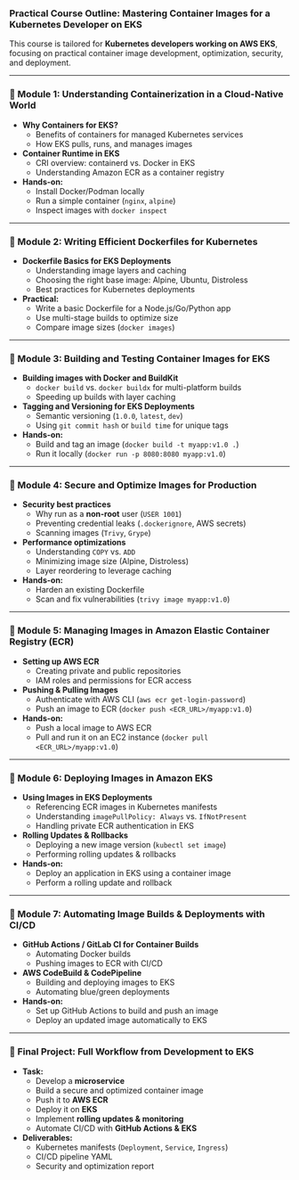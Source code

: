### **Practical Course Outline: Mastering Container Images for a Kubernetes Developer on EKS**  

This course is tailored for **Kubernetes developers working on AWS EKS**, focusing on practical container image development, optimization, security, and deployment.

---

### **📌 Module 1: Understanding Containerization in a Cloud-Native World**
- **Why Containers for EKS?**  
  - Benefits of containers for managed Kubernetes services  
  - How EKS pulls, runs, and manages images  
- **Container Runtime in EKS**  
  - CRI overview: containerd vs. Docker in EKS  
  - Understanding Amazon ECR as a container registry  
- **Hands-on:**  
  - Install Docker/Podman locally  
  - Run a simple container (`nginx`, `alpine`)  
  - Inspect images with `docker inspect`

---

### **📌 Module 2: Writing Efficient Dockerfiles for Kubernetes**
- **Dockerfile Basics for EKS Deployments**  
  - Understanding image layers and caching  
  - Choosing the right base image: Alpine, Ubuntu, Distroless  
  - Best practices for Kubernetes deployments  
- **Practical:**  
  - Write a basic Dockerfile for a Node.js/Go/Python app  
  - Use multi-stage builds to optimize size  
  - Compare image sizes (`docker images`)  

---

### **📌 Module 3: Building and Testing Container Images for EKS**
- **Building images with Docker and BuildKit**  
  - `docker build` vs. `docker buildx` for multi-platform builds  
  - Speeding up builds with layer caching  
- **Tagging and Versioning for EKS Deployments**  
  - Semantic versioning (`1.0.0`, `latest`, `dev`)  
  - Using `git commit hash` or `build time` for unique tags  
- **Hands-on:**  
  - Build and tag an image (`docker build -t myapp:v1.0 .`)  
  - Run it locally (`docker run -p 8080:8080 myapp:v1.0`)  

---

### **📌 Module 4: Secure and Optimize Images for Production**
- **Security best practices**  
  - Why run as a **non-root** user (`USER 1001`)  
  - Preventing credential leaks (`.dockerignore`, AWS secrets)  
  - Scanning images (`Trivy`, `Grype`)  
- **Performance optimizations**  
  - Understanding `COPY` vs. `ADD`  
  - Minimizing image size (Alpine, Distroless)  
  - Layer reordering to leverage caching  
- **Hands-on:**  
  - Harden an existing Dockerfile  
  - Scan and fix vulnerabilities (`trivy image myapp:v1.0`)  

---

### **📌 Module 5: Managing Images in Amazon Elastic Container Registry (ECR)**
- **Setting up AWS ECR**  
  - Creating private and public repositories  
  - IAM roles and permissions for ECR access  
- **Pushing & Pulling Images**  
  - Authenticate with AWS CLI (`aws ecr get-login-password`)  
  - Push an image to ECR (`docker push <ECR_URL>/myapp:v1.0`)  
- **Hands-on:**  
  - Push a local image to AWS ECR  
  - Pull and run it on an EC2 instance (`docker pull <ECR_URL>/myapp:v1.0`)  

---

### **📌 Module 6: Deploying Images in Amazon EKS**
- **Using Images in EKS Deployments**  
  - Referencing ECR images in Kubernetes manifests  
  - Understanding `imagePullPolicy: Always` vs. `IfNotPresent`  
  - Handling private ECR authentication in EKS  
- **Rolling Updates & Rollbacks**  
  - Deploying a new image version (`kubectl set image`)  
  - Performing rolling updates & rollbacks  
- **Hands-on:**  
  - Deploy an application in EKS using a container image  
  - Perform a rolling update and rollback  

---

### **📌 Module 7: Automating Image Builds & Deployments with CI/CD**
- **GitHub Actions / GitLab CI for Container Builds**  
  - Automating Docker builds  
  - Pushing images to ECR with CI/CD  
- **AWS CodeBuild & CodePipeline**  
  - Building and deploying images to EKS  
  - Automating blue/green deployments  
- **Hands-on:**  
  - Set up GitHub Actions to build and push an image  
  - Deploy an updated image automatically to EKS  

---

### **📌 Final Project: Full Workflow from Development to EKS**
- **Task:**  
  - Develop a **microservice**  
  - Build a secure and optimized container image  
  - Push it to **AWS ECR**  
  - Deploy it on **EKS**  
  - Implement **rolling updates & monitoring**  
  - Automate CI/CD with **GitHub Actions & EKS**  
- **Deliverables:**  
  - Kubernetes manifests (`Deployment`, `Service`, `Ingress`)  
  - CI/CD pipeline YAML  
  - Security and optimization report  
